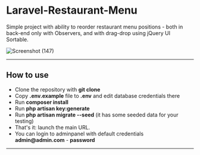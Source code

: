 # Laravel-Restaurant-Menu

Simple project with ability to reorder restaurant menu positions - both in back-end only with Observers, and with drag-drop using jQuery UI Sortable.

![Screenshot (147)](https://user-images.githubusercontent.com/73945266/104835406-96b7c580-58d0-11eb-96ad-37e6bec23da9.png)

---



## How to use

- Clone the repository with __git clone__
- Copy __.env.example__ file to __.env__ and edit database credentials there
- Run __composer install__
- Run __php artisan key:generate__
- Run __php artisan migrate --seed__ (it has some seeded data for your testing)
- That's it: launch the main URL. 
- You can login to adminpanel with default credentials __admin@admin.com__ - __password__


---
